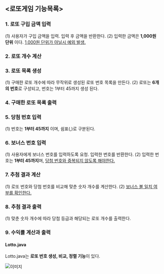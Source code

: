  <로또게임 기능목록>
---
### 1. 로또 구입 금액 입력
(1) 사용자가 구입 금액을 입력. 입력 후 금액을 반환한다.
(2) 입력한 금액은 **1,000원 단위** 이다. <u>1,000원 단위가 아닐시 예외 발생.</u>
### 2. 로또 개수 계산
### 3. 로또 목록 생성
(1) 구매한 로또 개수에 따라 무작위로 생성된 로또 번호 목록을 만든다.
(2) 로또는 **6개의 번호**로 구성되고, 번호는 1부터 45까지 생성 된다.
### 4. 구매한 로또 목록 출력
### 5. 당첨 번호 입력
(1) 번호는 **1부터 45까지** 이며, 쉼표(,)로 구분된다.
### 6. 보너스 번호 입력
(1) 사용자에게 보너스 번호를 입력하도록 요청. 입력한 번호를 반환한다.
(2) 입력한 번호는 **1부터 45까지**며, <u>당첨 번호와 중복되지 않도록 해야한다.</u>
### 7. 추첨 결과 계산
(1) 로또 번호와  당첨 번호를 비교해 맞춘 숫자 개수를 계산한다.
(2) <u>보너스 볼 일치 여부를 확인한다.</u>
### 8. 추첨 결과 출력
(1) 맞춘 숫자 개수에 따라 당첨 등급과 해당되는 로또 개수를 출력한다.
### 9. 수익률 계산과 출력

#### Lotto.java
Lotto.java는 **로또 번호 생성, 비교, 정렬 기능**이 있다.

![이미지](https://i.pinimg.com/564x/86/4b/a3/864ba3d00a8b63c689d7a778f5791df0.jpg)
